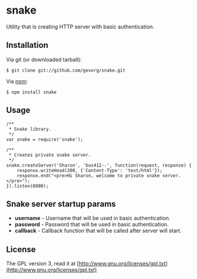 # snake
Utility that is creating HTTP server with basic authentication.

## Installation

Via git (or downloaded tarball):

    $ git clone git://github.com/gevorg/snake.git

Via [npm](http://github.com/isaacs/npm):

    $ npm install snake

## Usage
	
	/**
	 * Snake library.
	 */
	var snake = require('snake');
	
	/**
	 * Creates private snake server.
	 */
	snake.createServer('Sharon', 'bus412--', function(request, response) {
	    response.writeHead(200, {'Content-Type': 'text/html'});
	    response.end("<pre>Hi Sharon, welcome to private snake server.</pre>");
	}).listen(8000);

Snake server startup params
--------------------

  - **username** - Username that will be used in basic authentication.
  - **password** - Password that will be used in basic authentication.
  - **callback** - Callback function that will be called after server will start.

## License

The GPL version 3, read it at [http://www.gnu.org/licenses/gpl.txt](http://www.gnu.org/licenses/gpl.txt)

[Node.JS]: http://nodejs.org/